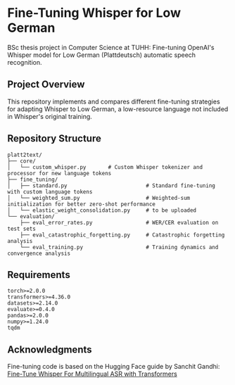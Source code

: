 # Fine-Tuning Whisper for Low German

BSc thesis project in Computer Science at TUHH: Fine-tuning OpenAI's Whisper model for Low German (Plattdeutsch) automatic speech recognition.

## Project Overview

This repository implements and compares different fine-tuning strategies for adapting Whisper to Low German, a low-resource language not included in Whisper's original training. 

## Repository Structure

```
platt2text/
├── core/                
│   └── custom_whisper.py       # Custom Whisper tokenizer and processor for new language tokens
├── fine_tuning/           
│   ├── standard.py                         # Standard fine-tuning with custom language tokens
│   └── weighted_sum.py                     # Weighted-sum initialization for better zero-shot performance
│   └── elastic_weight_consolidation.py     # to be uploaded
└── evaluation/
    ├── eval_error_rates.py                 # WER/CER evaluation on test sets
    ├── eval_catastrophic_forgetting.py     # Catastrophic forgetting analysis
    └── eval_training.py                    # Training dynamics and convergence analysis
```

## Requirements

```
torch>=2.0.0
transformers>=4.36.0
datasets>=2.14.0
evaluate>=0.4.0
pandas>=2.0.0
numpy>=1.24.0
tqdm
```

## Acknowledgments

Fine-tuning code is based on the Hugging Face guide by Sanchit Gandhi: [Fine-Tune Whisper For Multilingual ASR with Transformers](https://huggingface.co/blog/fine-tune-whisper)